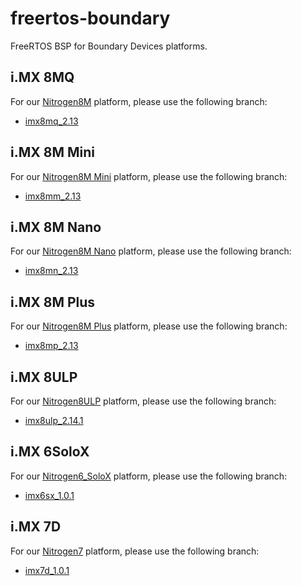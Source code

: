 freertos-boundary
=================

FreeRTOS BSP for Boundary Devices platforms.

i.MX 8MQ
--------

For our [Nitrogen8M][nitrogen8m] platform, please use the following branch:
* [imx8mq_2.13][branch-8mq]

i.MX 8M Mini
------------

For our [Nitrogen8M Mini][nitrogen8mm] platform, please use the following branch:
* [imx8mm_2.13][branch-8mm]

i.MX 8M Nano
------------

For our [Nitrogen8M Nano][nitrogen8mn] platform, please use the following branch:
* [imx8mn_2.13][branch-8mn]

i.MX 8M Plus
------------

For our [Nitrogen8M Plus][nitrogen8mp] platform, please use the following branch:
* [imx8mp_2.13][branch-8mp]

i.MX 8ULP
---------

For our [Nitrogen8ULP][nitrogen8ulp] platform, please use the following branch:
* [imx8ulp_2.14.1][branch-8ulp]

i.MX 6SoloX
-----------

For our [Nitrogen6_SoloX][nitrogen6sx] platform, please use the following branch:
* [imx6sx_1.0.1][branch-6sx]

i.MX 7D
-------

For our [Nitrogen7][nitrogen7] platform, please use the following branch:
* [imx7d_1.0.1][branch-7d]

[nitrogen6sx]: https://boundarydevices.com/product/nit6_solox-imx6/ "Nitrogen6 SoloX"
[nitrogen7]: https://boundarydevices.com/product/nitrogen7/ "Nitrogen7"
[nitrogen8m]: https://boundarydevices.com/product/nitrogen8m/ "Nitrogen8M"
[nitrogen8mm]: https://boundarydevices.com/product/nitrogen8m-mini/ "Nitrogen8M Mini"
[nitrogen8mn]: https://boundarydevices.com/product/nitrogen8m-nano/ "Nitrogen8M Nano"
[nitrogen8mp]: https://boundarydevices.com/product/nitrogen8m-plus-som/ "Nitrogen8M Plus"
[nitrogen8ulp]: https://boundarydevices.com/product/nitrogen8ulp-som/ "Nitrogen8ULP SOM"
[branch-6sx]: https://github.com/boundarydevices/freertos-boundary/tree/imx6sx_1.0.1 "i.MX6SoloX 1.0.1 branch"
[branch-7d]: https://github.com/boundarydevices/freertos-boundary/tree/imx7d_1.0.1 "i.MX7D 1.0.1 branch"
[branch-8mq]: https://github.com/boundarydevices/freertos-boundary/tree/imx8mq_2.13 "i.MX8MQ 2.13 branch"
[branch-8mm]: https://github.com/boundarydevices/freertos-boundary/tree/imx8mm_2.13 "i.MX8M Mini 2.13 branch"
[branch-8mn]: https://github.com/boundarydevices/freertos-boundary/tree/imx8mn_2.13 "i.MX8M Nano 2.13 branch"
[branch-8mp]: https://github.com/boundarydevices/freertos-boundary/tree/imx8mp_2.13 "i.MX8M Plus 2.13 branch"
[branch-8ulp]: https://github.com/boundarydevices/freertos-boundary/tree/imx8ulp_2.14.1 "i.MX8ULP 2.14.1 branch"
